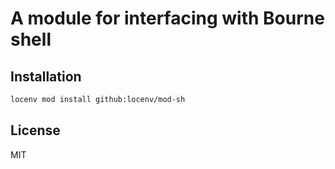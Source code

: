 # A module for interfacing with Bourne shell

## Installation

```sh
locenv mod install github:locenv/mod-sh
```

## License

MIT

